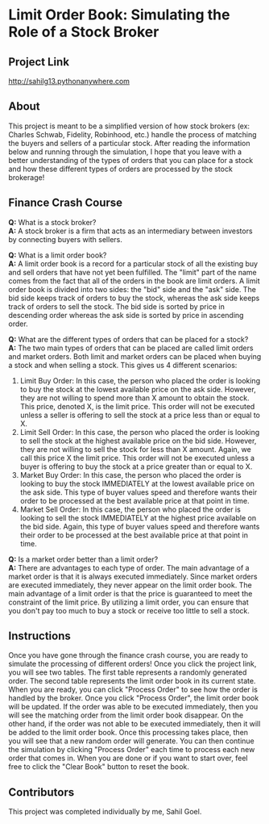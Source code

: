 # Limit Order Book: Simulating the Role of a Stock Broker

## Project Link
http://sahilg13.pythonanywhere.com

## About
This project is meant to be a simplified version of how stock brokers (ex: Charles Schwab, Fidelity, Robinhood, etc.) handle the process of matching the buyers and sellers of a particular stock. After reading the information below and running through the simulation, I hope that you leave with a better understanding of the types of orders that you can place for a stock and how these different types of orders are processed by the stock brokerage!

## Finance Crash Course
**Q:** What is a stock broker?  
**A:** A stock broker is a firm that acts as an intermediary between investors by connecting buyers with sellers.

**Q:** What is a limit order book?  
**A:** A limit order book is a record for a particular stock of all the existing buy and sell orders that have not yet been fulfilled. The "limit" part of the name comes from the fact that all of the orders in the book are limit orders. A limit order book is divided into two sides: the "bid" side and the "ask" side. The bid side keeps track of orders to buy the stock, whereas the ask side keeps track of orders to sell the stock. The bid side is sorted by price in descending order whereas the ask side is sorted by price in ascending order.

**Q:** What are the different types of orders that can be placed for a stock?  
**A:** The two main types of orders that can be placed are called limit orders and market orders. Both limit and market orders can be placed when buying a stock and when selling a stock. This gives us 4 different scenarios:  
1. Limit Buy Order: In this case, the person who placed the order is looking to buy the stock at the lowest available price on the ask side. However, they are not willing to spend more than X amount to obtain the stock. This price, denoted X, is the limit price. This order will not be executed unless a seller is offering to sell the stock at a price less than or equal to X.
2. Limit Sell Order: In this case, the person who placed the order is looking to sell the stock at the highest available price on the bid side. However, they are not willing to sell the stock for less than X amount. Again, we call this price X the limit price. This order will not be executed unless a buyer is offering to buy the stock at a price greater than or equal to X.
3. Market Buy Order: In this case, the person who placed the order is looking to buy the stock IMMEDIATELY at the lowest available price on the ask side. This type of buyer values speed and therefore wants their order to be processed at the best available price at that point in time.
4. Market Sell Order: In this case, the person who placed the order is looking to sell the stock IMMEDIATELY at the highest price available on the bid side. Again, this type of buyer values speed and therefore wants their order to be processed at the best available price at that point in time.

**Q:** Is a market order better than a limit order?  
**A:** There are advantages to each type of order. The main advantage of a market order is that it is always executed immediately. Since market orders are executed immediately, they never appear on the limit order book. The main advantage of a limit order is that the price is guaranteed to meet the constraint of the limit price. By utilizing a limit order, you can ensure that you don't pay too much to buy a stock or receive too little to sell a stock.

## Instructions
Once you have gone through the finance crash course, you are ready to simulate the processing of different orders! Once you click the project link, you will see two tables. The first table represents a randomly generated order. The second table represents the limit order book in its current state. When you are ready, you can click "Process Order" to see how the order is handled by the broker. Once you click "Process Order", the limit order book will be updated. If the order was able to be executed immediately, then you will see the matching order from the limit order book disappear. On the other hand, if the order was not able to be executed immediately, then it will be added to the limit order book. Once this processing takes place, then you will see that a new random order will generate. You can then continue the simulation by clicking "Process Order" each time to process each new order that comes in. When you are done or if you want to start over, feel free to click the "Clear Book" button to reset the book.

## Contributors
This project was completed individually by me, Sahil Goel.
